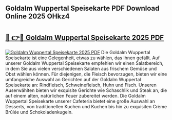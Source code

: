 ## Goldalm Wuppertal Speisekarte PDF Download Online 2025 OHkz4

# <h2><a href="http://gc928kx.nevu.top/?p=Goldalm+Wuppertal+Speisekarte">🔗 👉🔴 Goldalm Wuppertal Speisekarte 2025 PDF</a></h2>

[![Goldalm Wuppertal Speisekarte 2025 PDF](https://i.imgur.com/dBaPXMq.png)](http://gc928kx.nevu.top/?p=Goldalm+Wuppertal+Speisekarte)
Die Goldalm Wuppertal Speisekarte ist eine Gelegenheit, etwas zu wählen, das Ihnen gefällt. Auf unserer Goldalm Wuppertal Speisekarte empfehlen wir einen Salatbereich, in dem Sie aus vielen verschiedenen Salaten aus frischem Gemüse und Obst wählen können. Für diejenigen, die Fleisch bevorzugen, bieten wir eine umfangreiche Auswahl an Gerichten auf der Goldalm Wuppertal Speisekarte an: Rindfleisch, Schweinefleisch, Huhn und Fisch. Unseren Auserwählten bieten wir exquisite Gerichte wie Schaschlik und Steak an, die auf einem alten, natürlichen Feuer zubereitet werden. Die Goldalm Wuppertal Speisekarte unserer Cafeteria bietet eine große Auswahl an Desserts, von traditionellen Kuchen und Kuchen bis hin zu exquisiten Crème Brûlée und Schokoladenkugeln.
